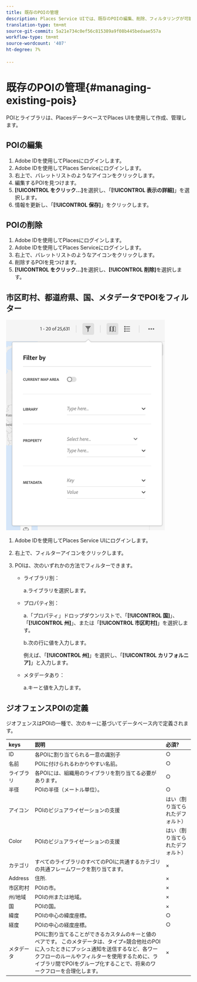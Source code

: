```yaml
---
title: 既存のPOIの管理
description: Places Service UIでは、既存のPOIの編集、削除、フィルタリングが可能です。
translation-type: tm+mt
source-git-commit: 5a21e734c0ef56c815389a9f08b445bedaae557a
workflow-type: tm+mt
source-wordcount: '407'
ht-degree: 7%

---
```



# 既存のPOIの管理{#managing-existing-pois}

POIとライブラリは、PlacesデータベースでPlaces UIを使用して作成、管理します。

## POIの編集

1. Adobe IDを使用してPlacesにログインします。
1. Adobe IDを使用してPlaces Serviceにログインします。
1. 右上で、バレットリストのようなアイコンをクリックします。
1. 編集するPOIを見つけます。
1. **[!UICONTROL をクリック…]**&#x200B;を選択し、「**[!UICONTROL 表示の詳細]**」を選択します。
1. 情報を更新し、「**[!UICONTROL 保存]**」をクリックします。

## POIの削除

1. Adobe IDを使用してPlacesにログインします。
1. Adobe IDを使用してPlaces Serviceにログインします。
1. 右上で、バレットリストのようなアイコンをクリックします。
1. 削除するPOIを見つけます。
1. **[!UICONTROL をクリック…]**&#x200B;を選択し、**[!UICONTROL 削除]**&#x200B;を選択します。

## 市区町村、都道府県、国、メタデータでPOIをフィルター

![POIをフィルターする](/help/assets/filter_poi.png)

1. Adobe IDを使用してPlaces Service UIにログインします。
1. 右上で、フィルターアイコンをクリックします。
1. POIは、次のいずれかの方法でフィルターできます。

   * ライブラリ別：

      a.ライブラリを選択します。

   * プロパティ別：

      a.「プロパティ」ドロップダウンリストで、「**[!UICONTROL 国]**」、「**[!UICONTROL 州]**」、または「**[!UICONTROL 市区町村]**」を選択します。

      b.次の行に値を入力します。

      例えば、「**[!UICONTROL 州]**」を選択し、「**[!UICONTROL カリフォルニア]**」と入力します。

   * メタデータあり：

      a.キーと値を入力します。

## ジオフェンスPOIの定義

ジオフェンスはPOIの一種で、次のキーに基づいてデータベース内で定義されます。

| keys | 説明 | 必須? |
| :--- | :--- | :--- |
| ID | 各POIに割り当てられる一意の識別子 | ○ |
| 名前 | POIに付けられるわかりやすい名前。 | ○ |
| ライブラリ | 各POIには、組織用のライブラリを割り当てる必要があります。 | ○ |
| 半径 | POIの半径（メートル単位）。 | ○ |
| アイコン | POIのビジュアライゼーションの支援 | はい（割り当てられたデフォルト） |
| Color | POIのビジュアライゼーションの支援 | はい（割り当てられたデフォルト） |
| カテゴリ | すべてのライブラリのすべてのPOIに共通するカテゴリの共通フレームワークを割り当てます。 | × |
| Address | 住所. | × |
| 市区町村 | POIの市。 | × |
| 州/地域 | POIの州または地域。 | × |
| 国 | POIの国。 | × |
| 緯度 | POIの中心の緯度座標。 | ○ |
| 経度 | POIの中心の経度座標。 | ○ |
| メタデータ | POIに割り当てることができるカスタムのキーと値のペアです。 このメタデータは、タイプ=競合他社のPOIに入ったときにプッシュ通知を送信するなど、各ワークフローのルールやフィルターを使用するために、ライブラリ間でPOIをグループ化することで、将来のワークフローを合理化します。 | × |
